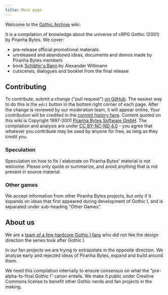 ```yaml
---
title: Main page
---
```

Welcome to the [Gothic Archive](https://gothicarchive.org) wiki. 

It is a compilation of knowledge about the universe of cRPG Gothic (2001) by Piranha Bytes. We cover:
- pre-release official promotional materials
- unreleased and abandoned ideas, documents and demos made by Piranha Bytes members
- book [Schläfer's Bann](https://media.gothicarchive.org/documents/sleepersban/Schlafers_Bann_Endversion_2020.pdf) by Alexander Wittmann
- cutscenes, dialogues and booklet from the final release

## Contributing
To contribute, submit a change ("pull request") [on GitHub](https://github.com/phoenixTales/wiki.gothicarchive.org). The easiest way to do this is the `edit` button in the bottom right corner of each page. After the change is reviewed by our moderation team, it will appear online. Your contribution will be credited in the [commit history here](https://github.com/PhoenixTales/wiki.gothicarchive.org/commits/main). Content quoted on this wiki is Copyright 1997-2001 [Piranha Bytes Software GmbH](https://piranha-bytes.com/). The compilation and analysis are under [CC BY-NC-ND 4.0](https://creativecommons.org/licenses/by-nc-nd/4.0/) - you agree that whatever you contribute may be used by anyone for free, as long as they credit you.

### Speculation
Speculation on how to fix / elaborate on Piranha Bytes' material is not welcome. Please only quote or summarize, and avoid anything that is not present in source material.

### Other games
We accept information from other Piranha Bytes projects, but only if it expands on ideas that first appeared during development of Gothic I, and is separated under sub-heading "Other Games".

## About us
We are a [team of a few hardcore Gothic I fans](https://phoenixtales.de/) who did not like the design direction the series took after Gothic I. 

In our fan projects we are trying to extrapolate in the opposite direction. We analyze early and rejected ideas of Piranha Bytes, expand and build around them. 

We need this compilation internally to ensure consensus on what the "pre-alpha-to-final Gothic I" canon entails. We make it public under Creative Commons license to benefit other Gothic nerds and fan projects in the making.
